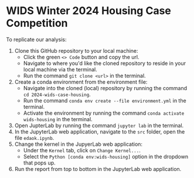 # WIDS Winter 2024 Housing Case Competition

To replicate our analysis:

1. Clone this GitHub repository to your local machine:
    - Click the green `<> Code` button and copy the url.
    - Navigate to where you'd like the cloned repository to reside in your local machine via the terminal.
    - Run the command `git clone <url>` in the terminal.
2. Create a conda environment from the environment file:
    - Navigate into the cloned (local) repository by running the command `cd 2024-wids-case-housing`.
    - Run the command `conda env create --file environment.yml` in the terminal.
    - Activate the environment by running the command `conda activate wids-housing` in the terminal.
3. Open JupterLab by running the command `jupyter lab` in the terminal.
4. In the JupyterLab web application, navigate to the `src` folder, open the file `edaok.ipynb`.
5. Change the kernel in the JupyerLab web application:
    - Under the `Kernel` tab, click on `Change Kernel...`.
    - Select the `Python [conda env:wids-housing]` option in the dropdown that pops up.
6. Run the report from top to bottom in the JupyterLab web application.